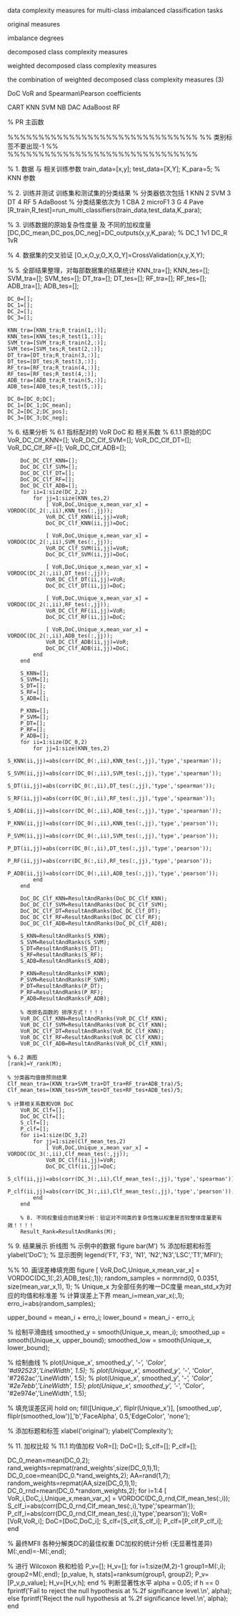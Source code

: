 data complexity measures for multi-class imbalanced classification tasks

original measures 

imbalance degrees

decomposed class complexity measures

weighted decomposed class complexity measures 

the combination of weighted decomposed class complexity measures (3)

DoC VoR and Spearman\Pearson coefficients 

CART KNN SVM  NB DAC AdaBoost RF

% PR 主函数

%%%%%%%%%%%%%%%%%%%%%%%%%%%%%%%
%%    类别标签不要出现-1   %%
%%%%%%%%%%%%%%%%%%%%%%%%%%%%%%%

% 1. 数据  与 相关训练参数
    train_data=[x,y];
    test_data=[X,Y];
    K_para=5;       % KNN 参数 
    
% 2. 训练并测试 训练集和测试集的分类结果 
    % 分类器依次包括  1 KNN  2 SVM  3 DT 4 RF 5 AdaBoost
    % 分类结果依次为  1 CBA  2 microF1  3 G  4 Pave
    [R_train,R_test]=run_multi_classifiers(train_data,test_data,K_para);
    
% 3. 训练数据的原始复杂性度量 及 不同的加权度量
    [DC,DC_mean,DC_pos,DC_neg]=DC_outputs(x,y,K_para); % DC_1 1v1   DC_R 1vR
    
% 4. 数据集的交叉验证
    [O_x,O_y,O_X,O_Y]=CrossValidation(x,y,X,Y);
    
% 5. 全部结果整理，对每部数据集的结果统计 
    KNN_tra=[];
    KNN_tes=[];
    SVM_tra=[];
    SVM_tes=[];
    DT_tra=[];
    DT_tes=[];
    RF_tra=[];
    RF_tes=[];
    ADB_tra=[];
    ADB_tes=[];

    DC_0=[];
    DC_1=[];
    DC_2=[];
    DC_3=[];

    KNN_tra=[KNN_tra;R_train(1,:)];
    KNN_tes=[KNN_tes;R_test(1,:)];
    SVM_tra=[SVM_tra;R_train(2,:)];
    SVM_tes=[SVM_tes;R_test(2,:)];
    DT_tra=[DT_tra;R_train(3,:)];
    DT_tes=[DT_tes;R_test(3,:)];
    RF_tra=[RF_tra;R_train(4,:)];
    RF_tes=[RF_tes;R_test(4,:)];
    ADB_tra=[ADB_tra;R_train(5,:)];
    ADB_tes=[ADB_tes;R_test(5,:)];

    DC_0=[DC_0;DC];
    DC_1=[DC_1;DC_mean];
    DC_2=[DC_2;DC_pos];
    DC_3=[DC_3;DC_neg];
    
% 6. 结果分析
    % 6.1 指标配对的 VoR DoC 和 相关系数
    % 6.1.1 原始的DC
        VoR_DC_Clf_KNN=[];
        VoR_DC_Clf_SVM=[];
        VoR_DC_Clf_DT=[];
        VoR_DC_Clf_RF=[];
        VoR_DC_Clf_ADB=[];
        
        DoC_DC_Clf_KNN=[];
        DoC_DC_Clf_SVM=[];
        DoC_DC_Clf_DT=[];
        DoC_DC_Clf_RF=[];
        DoC_DC_Clf_ADB=[];      
        for ii=1:size(DC_2,2)
            for jj=1:size(KNN_tes,2)
                [ VoR,DoC,Unique_x,mean_var_x] = VORDOC(DC_2(:,ii),KNN_tes(:,jj));
                VoR_DC_Clf_KNN(ii,jj)=VoR;
                DoC_DC_Clf_KNN(ii,jj)=DoC;
                
                [ VoR,DoC,Unique_x,mean_var_x] = VORDOC(DC_2(:,ii),SVM_tes(:,jj));
                VoR_DC_Clf_SVM(ii,jj)=VoR;
                DoC_DC_Clf_SVM(ii,jj)=DoC;
                
                [ VoR,DoC,Unique_x,mean_var_x] = VORDOC(DC_2(:,ii),DT_tes(:,jj));
                VoR_DC_Clf_DT(ii,jj)=VoR;
                DoC_DC_Clf_DT(ii,jj)=DoC;
                
                [ VoR,DoC,Unique_x,mean_var_x] = VORDOC(DC_2(:,ii),RF_tes(:,jj));
                VoR_DC_Clf_RF(ii,jj)=VoR;
                DoC_DC_Clf_RF(ii,jj)=DoC;
                
                [ VoR,DoC,Unique_x,mean_var_x] = VORDOC(DC_2(:,ii),ADB_tes(:,jj));
                VoR_DC_Clf_ADB(ii,jj)=VoR;
                DoC_DC_Clf_ADB(ii,jj)=DoC;           
            end
        end
   
        S_KNN=[];
        S_SVM=[];
        S_DT=[];
        S_RF=[];
        S_ADB=[];
        
        P_KNN=[];
        P_SVM=[];
        P_DT=[];
        P_RF=[];
        P_ADB=[];     
        for ii=1:size(DC_0,2)
            for jj=1:size(KNN_tes,2)
                S_KNN(ii,jj)=abs(corr(DC_0(:,ii),KNN_tes(:,jj),'type','spearman'));
                S_SVM(ii,jj)=abs(corr(DC_0(:,ii),SVM_tes(:,jj),'type','spearman'));
                S_DT(ii,jj)=abs(corr(DC_0(:,ii),DT_tes(:,jj),'type','spearman'));
                S_RF(ii,jj)=abs(corr(DC_0(:,ii),RF_tes(:,jj),'type','spearman'));
                S_ADB(ii,jj)=abs(corr(DC_0(:,ii),ADB_tes(:,jj),'type','spearman'));
                P_KNN(ii,jj)=abs(corr(DC_0(:,ii),KNN_tes(:,jj),'type','pearson'));
                P_SVM(ii,jj)=abs(corr(DC_0(:,ii),SVM_tes(:,jj),'type','pearson'));
                P_DT(ii,jj)=abs(corr(DC_0(:,ii),DT_tes(:,jj),'type','pearson'));
                P_RF(ii,jj)=abs(corr(DC_0(:,ii),RF_tes(:,jj),'type','pearson'));
                P_ADB(ii,jj)=abs(corr(DC_0(:,ii),ADB_tes(:,jj),'type','pearson'));
            end
        end
        
        DoC_DC_Clf_KNN=ResultAndRanks(DoC_DC_Clf_KNN);
        DoC_DC_Clf_SVM=ResultAndRanks(DoC_DC_Clf_SVM);
        DoC_DC_Clf_DT=ResultAndRanks(DoC_DC_Clf_DT);
        DoC_DC_Clf_RF=ResultAndRanks(DoC_DC_Clf_RF);
        DoC_DC_Clf_ADB=ResultAndRanks(DoC_DC_Clf_ADB);
        
        S_KNN=ResultAndRanks(S_KNN);
        S_SVM=ResultAndRanks(S_SVM);
        S_DT=ResultAndRanks(S_DT);
        S_RF=ResultAndRanks(S_RF);
        S_ADB=ResultAndRanks(S_ADB);
        
        P_KNN=ResultAndRanks(P_KNN);
        P_SVM=ResultAndRanks(P_SVM);
        P_DT=ResultAndRanks(P_DT);
        P_RF=ResultAndRanks(P_RF);
        P_ADB=ResultAndRanks(P_ADB);
        
        % 改排名函数的 排序方式！！！！
        VoR_DC_Clf_KNN=ResultAndRanks(VoR_DC_Clf_KNN);
        VoR_DC_Clf_SVM=ResultAndRanks(VoR_DC_Clf_KNN);
        VoR_DC_Clf_DT=ResultAndRanks(VoR_DC_Clf_KNN);
        VoR_DC_Clf_RF=ResultAndRanks(VoR_DC_Clf_KNN);
        VoR_DC_Clf_ADB=ResultAndRanks(VoR_DC_Clf_KNN);
             
    % 6.2 画图
    [rank]=Y_rank(M);
    
    % 分类器均值做预测结果
    Clf_mean_tra=(KNN_tra+SVM_tra+DT_tra+RF_tra+ADB_tra)/5;
    Clf_mean_tes=(KNN_tes+SVM_tes+DT_tes+RF_tes+ADB_tes)/5;
    
    % 计算相关系数和VOR DoC
        VoR_DC_Clf=[]; 
        DoC_DC_Clf=[];
        S_clf=[];
        P_clf=[];
        for ii=1:size(DC_3,2)
            for jj=1:size(Clf_mean_tes,2)
                [ VoR,DoC,Unique_x,mean_var_x] = VORDOC(DC_3(:,ii),Clf_mean_tes(:,jj));
                VoR_DC_Clf(ii,jj)=VoR;
                DoC_DC_Clf(ii,jj)=DoC;
                S_clf(ii,jj)=abs(corr(DC_3(:,ii),Clf_mean_tes(:,jj),'type','spearman'));
                P_clf(ii,jj)=abs(corr(DC_3(:,ii),Clf_mean_tes(:,jj),'type','pearson'));
            end
        end
        
        % 8. 不同权重组合的结果分析：验证对不同类的复杂性施以权重是否较整体度量更有效！！！！
        Result_Rank=ResultAndRanks(M);

% 9. 结果展示 折线图
% 示例中的数据
figure
bar(M')
% 添加标题和标签
ylabel('DoC');
% 显示图例
legend('F1', 'F3', 'N1', 'N2','N3','LSC','T1','MFII');


%% 10. 画误差棒填充图
figure
[ VoR,DoC,Unique_x,mean_var_x] = VORDOC(DC_1(:,2),ADB_tes(:,1));
random_samples = normrnd(0, 0.0351, size(mean_var_x,1), 1);
% Unique_x 为全部任务的唯一DC度量  mean_std_x为对应的均值和标准差 
 % 计算误差上下界
mean_i=mean_var_x(:,1);
erro_i=abs(random_samples);

upper_bound = mean_i + erro_i;
lower_bound = mean_i - erro_i;

% 绘制平滑曲线
smoothed_y = smooth(Unique_x, mean_i);
smoothed_up = smooth(Unique_x, upper_bound);
smoothed_low = smooth(Unique_x, lower_bound);

% 绘制曲线
%       plot(Unique_x', smoothed_y', '*-', 'Color', '#d92523','LineWidth', 1.5);
%        plot(Unique_x', smoothed_y', '*-', 'Color', '#7262ac','LineWidth', 1.5);
%       plot(Unique_x', smoothed_y', '*-', 'Color', '#2e7ebb','LineWidth', 1.5);
   plot(Unique_x', smoothed_y', '*-', 'Color', '#2e974e','LineWidth', 1.5);

% 填充误差区间
hold on;
fill([Unique_x', fliplr(Unique_x')], [smoothed_up', fliplr(smoothed_low')],'b','FaceAlpha', 0.5,'EdgeColor', 'none');

% 添加标题和标签
xlabel('original');
ylabel('Complexity');


% 11. 加权比较
  % 11.1 均值加权 
  VoR=[];
  DoC=[];
  S_clf=[];
  P_clf=[];
  
  DC_0_mean=mean(DC_0,2);
  rand_weights=repmat(rand_weights',size(DC_0,1),1);
  DC_0_coe=mean(DC_0.*rand_weights,2);
  AA=rand(1,7);
  random_weights=repmat(AA,size(DC_0,1),1);
  DC_0_rnd=mean(DC_0.*random_weights,2);
  for i=1:4
                [ VoR_i,DoC_i,Unique_x,mean_var_x] = VORDOC(DC_0_rnd,Clf_mean_tes(:,i));
                S_clf_i=abs(corr(DC_0_rnd,Clf_mean_tes(:,i),'type','spearman'));
                P_clf_i=abs(corr(DC_0_rnd,Clf_mean_tes(:,i),'type','pearson'));
                VoR=[VoR,VoR_i];
                DoC=[DoC,DoC_i];
                S_clf=[S_clf,S_clf_i];
                P_clf=[P_clf,P_clf_i];
  end
  
% 最终MFII 各种分解类DC的最佳权重 DC加权的统计分析 (无显著性差异)
  M(:,end)=-M(:,end);

% 进行 Wilcoxon 秩和检验
P_v=[];
H_v=[];
for i=1:size(M,2)-1
    group1=M(:,i);
    group2=M(:,end);
    [p_value, h, stats]=ranksum(group1, group2);
    P_v=[P_v,p_value];
    H_v=[H_v,h];
end
% 判断显著性水平
alpha = 0.05;
if h == 0
    fprintf('Fail to reject the null hypothesis at %.2f significance level.\n', alpha);
else
    fprintf('Reject the null hypothesis at %.2f significance level.\n', alpha);
end
  
